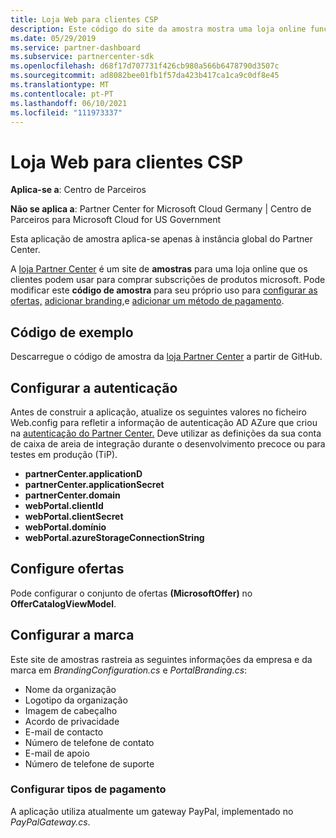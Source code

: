 ```yaml
---
title: Loja Web para clientes CSP
description: Este código do site da amostra mostra uma loja online funcionando para os clientes comprarem subscrições de produtos Microsoft.
ms.date: 05/29/2019
ms.service: partner-dashboard
ms.subservice: partnercenter-sdk
ms.openlocfilehash: d68f17d707731f426cb980a566b6478790d3507c
ms.sourcegitcommit: ad8082bee01fb1f57da423b417ca1ca9c0df8e45
ms.translationtype: MT
ms.contentlocale: pt-PT
ms.lasthandoff: 06/10/2021
ms.locfileid: "111973337"
---
```

# <a name="csp-customer-web-storefront"></a>Loja Web para clientes CSP

**Aplica-se a**: Centro de Parceiros

**Não se aplica a**: Partner Center for Microsoft Cloud Germany | Centro de Parceiros para Microsoft Cloud for US Government

Esta aplicação de amostra aplica-se apenas à instância global do Partner Center.

A [loja Partner Center](https://github.com/Microsoft/Partner-Center-Storefront) é um site de **amostras** para uma loja online que os clientes podem usar para comprar subscrições de produtos microsoft. Pode modificar este **código de amostra** para seu próprio uso para [configurar as ofertas,](#configure-offers) [adicionar branding,](#configure-branding)e [adicionar um método de pagamento](#configure-payment-types).

## <a name="sample-code"></a>Código de exemplo

Descarregue o código de amostra da [loja Partner Center](https://github.com/Microsoft/Partner-Center-Storefront) a partir de GitHub.

## <a name="configure-authentication"></a>Configurar a autenticação

Antes de construir a aplicação, atualize os seguintes valores no ficheiro Web.config para refletir a informação de autenticação AD AZure que criou na [autenticação do Partner Center.](partner-center-authentication.md) Deve utilizar as definições da sua conta de caixa de areia de integração durante o desenvolvimento precoce ou para testes em produção (TiP).

- **partnerCenter.applicationD**
- **partnerCenter.applicationSecret**
- **partnerCenter.domain**
- **webPortal.clientId**
- **webPortal.clientSecret**
- **webPortal.domínio**
- **webPortal.azureStorageConnectionString**

## <a name="configure-offers"></a>Configure ofertas

Pode configurar o conjunto de ofertas **(MicrosoftOffer)** no **OfferCatalogViewModel**.

## <a name="configure-branding"></a>Configurar a marca

Este site de amostras rastreia as seguintes informações da empresa e da marca em *BrandingConfiguration.cs* e *PortalBranding.cs*:

- Nome da organização
- Logotipo da organização
- Imagem de cabeçalho
- Acordo de privacidade
- E-mail de contacto
- Número de telefone de contato
- E-mail de apoio
- Número de telefone de suporte

### <a name="configure-payment-types"></a>Configurar tipos de pagamento

A aplicação utiliza atualmente um gateway PayPal, implementado no *PayPalGateway.cs*.